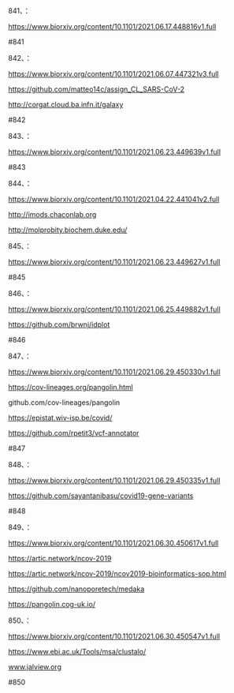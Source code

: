 









841、：


https://www.biorxiv.org/content/10.1101/2021.06.17.448816v1.full


#841


842、：


https://www.biorxiv.org/content/10.1101/2021.06.07.447321v3.full


https://github.com/matteo14c/assign_CL_SARS-CoV-2


http://corgat.cloud.ba.infn.it/galaxy


#842


843、：


https://www.biorxiv.org/content/10.1101/2021.06.23.449639v1.full


#843


844、：


https://www.biorxiv.org/content/10.1101/2021.04.22.441041v2.full


http://imods.chaconlab.org


http://molprobity.biochem.duke.edu/


845、：


https://www.biorxiv.org/content/10.1101/2021.06.23.449627v1.full


#845


846、：


https://www.biorxiv.org/content/10.1101/2021.06.25.449882v1.full


https://github.com/brwnj/idplot


#846


847、：


https://www.biorxiv.org/content/10.1101/2021.06.29.450330v1.full


https://cov-lineages.org/pangolin.html


github.com/cov-lineages/pangolin


https://epistat.wiv-isp.be/covid/


https://github.com/rpetit3/vcf-annotator


#847


848、：


https://www.biorxiv.org/content/10.1101/2021.06.29.450335v1.full


https://github.com/sayantanibasu/covid19-gene-variants


#848


849、：


https://www.biorxiv.org/content/10.1101/2021.06.30.450617v1.full


https://artic.network/ncov-2019


https://artic.network/ncov-2019/ncov2019-bioinformatics-sop.html


https://github.com/nanoporetech/medaka


https://pangolin.cog-uk.io/


850、：


https://www.biorxiv.org/content/10.1101/2021.06.30.450547v1.full


https://www.ebi.ac.uk/Tools/msa/clustalo/


www.jalview.org


#850
